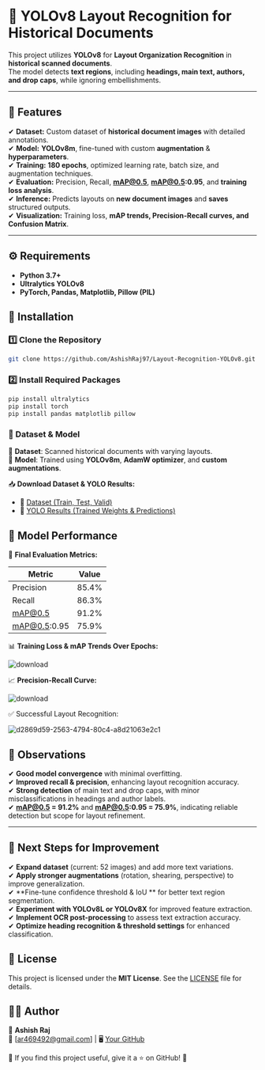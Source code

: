 # 📝 YOLOv8 Layout Recognition for Historical Documents  

This project utilizes **YOLOv8** for **Layout Organization Recognition** in **historical scanned documents**.  
The model detects **text regions**, including **headings, main text, authors, and drop caps**, while ignoring embellishments. 

---

## 🚀 Features  

✔ **Dataset:** Custom dataset of **historical document images** with detailed annotations.  
✔ **Model:** **YOLOv8m**, fine-tuned with custom **augmentation** & **hyperparameters**.  
✔ **Training:** **180 epochs**, optimized learning rate, batch size, and augmentation techniques.  
✔ **Evaluation:** Precision, Recall, **mAP@0.5**, **mAP@0.5:0.95**, and **training loss analysis**.  
✔ **Inference:** Predicts layouts on **new document images** and **saves** structured outputs.  
✔ **Visualization:** Training loss, **mAP trends, Precision-Recall curves, and Confusion Matrix**.  

---

## ⚙️ Requirements  

- **Python 3.7+**  
- **Ultralytics YOLOv8**  
- **PyTorch, Pandas, Matplotlib, Pillow (PIL)**

## 🚀 Installation  

### 1️⃣ Clone the Repository  
```bash
git clone https://github.com/AshishRaj97/Layout-Recognition-YOLOv8.git
```
### 2️⃣ Install Required Packages
```bash
pip install ultralytics
pip install torch
pip install pandas matplotlib pillow
```

### 📜 Dataset & Model  
🔹 **Dataset**: Scanned historical documents with varying layouts.  
🔹 **Model**: Trained using **YOLOv8m**, **AdamW optimizer**, and **custom augmentations**.  

📥 **Download Dataset & YOLO Results:**  
- 📁 [Dataset (Train, Test, Valid)](https://drive.google.com/drive/folders/1tvZZfsfFHPlLx26hQEDGcEnAJ6h9g0wm?usp=drive_link)  
- 📁 [YOLO Results (Trained Weights & Predictions)](https://drive.google.com/drive/folders/1hjbZ72TodFKLEgVIRXIIpPbUUwb7eqom?usp=drive_link)  

## 🎯 Model Performance  

📌 **Final Evaluation Metrics:**  

| **Metric**    | **Value**  |
|--------------|-----------|
| Precision    | 85.4%     |
| Recall       | 86.3%     |
| mAP@0.5      | 91.2%     |
| mAP@0.5:0.95 | 75.9%     |

📊 **Training Loss & mAP Trends Over Epochs:**  

![download](https://github.com/user-attachments/assets/82e2b6ef-e2c8-4684-9735-b0061bd7f2b2)

📈 **Precision-Recall Curve:**  

![download](https://github.com/user-attachments/assets/e3e92478-d896-4f30-a716-0806564cf981)

✅ Successful Layout Recognition:

![d2869d59-2563-4794-80c4-a8d21063e2c1](https://github.com/user-attachments/assets/7aa4ef01-18a2-46fc-96cb-8b542b2b54f2)

## 🚀 Observations  
✔ **Good model convergence** with minimal overfitting.  
✔ **Improved recall & precision**, enhancing layout recognition accuracy.  
✔ **Strong detection** of main text and drop caps, with minor misclassifications in headings and author labels.  
✔ **mAP@0.5 = 91.2%** and **mAP@0.5:0.95 = 75.9%**, indicating reliable detection but scope for layout refinement.  

---

## 🔄 Next Steps for Improvement  
✔ **Expand dataset** (current: 52 images) and add more text variations.  
✔ **Apply stronger augmentations** (rotation, shearing, perspective) to improve generalization.  
✔ **Fine-tune confidence threshold & IoU ** for better text region segmentation.  
✔ **Experiment with YOLOv8L or YOLOv8X** for improved feature extraction.  
✔ **Implement OCR post-processing** to assess text extraction accuracy.  
✔ **Optimize heading recognition & threshold settings** for enhanced classification.  

## 📜 License  
This project is licensed under the **MIT License**. See the [LICENSE](LICENSE) file for details.  

## 👨‍💻 Author  
📌 **Ashish Raj**  
📧 [ar469492@gmail.com] | 🖥️ [Your GitHub](https://github.com/your-username)  

🔹 If you find this project useful, give it a ⭐ on GitHub! 🚀  
